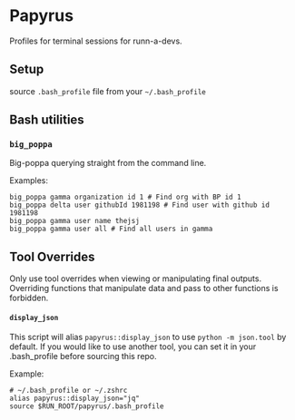 # Papyrus

Profiles for terminal sessions for runn-a-devs.

## Setup
source `.bash_profile` file from your `~/.bash_profile`

## Bash utilities

### `big_poppa`

Big-poppa querying straight from the command line.

Examples:

```
big_poppa gamma organization id 1 # Find org with BP id 1
big_poppa delta user githubId 1981198 # Find user with github id 1981198
big_poppa gamma user name thejsj
big_poppa gamma user all # Find all users in gamma
```

## Tool Overrides

Only use tool overrides when viewing or manipulating final outputs. Overriding functions that
manipulate data and pass to other functions is forbidden.

#### `display_json`

This script will alias `papyrus::display_json` to use `python -m json.tool` by default.
If you would like to use another tool, you can set it in your .bash_profile before sourcing this repo.

Example:

```
# ~/.bash_profile or ~/.zshrc
alias papyrus::display_json="jq"
source $RUN_ROOT/papyrus/.bash_profile
```
